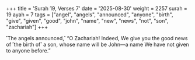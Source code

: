 +++
title = 'Surah 19, Verses 7'
date = '2025-08-30'
weight = 2257
surah = 19
ayah = 7
tags = ["angel", "angels", "announced", "anyone", "birth", "give", "given", "good", "john", "name", "new", "news", "not", "son", "zachariah"]
+++

˹The angels announced,˺ “O Zachariah! Indeed, We give you the good news of ˹the birth of˺ a son, whose name will be John—a name We have not given to anyone before.”
